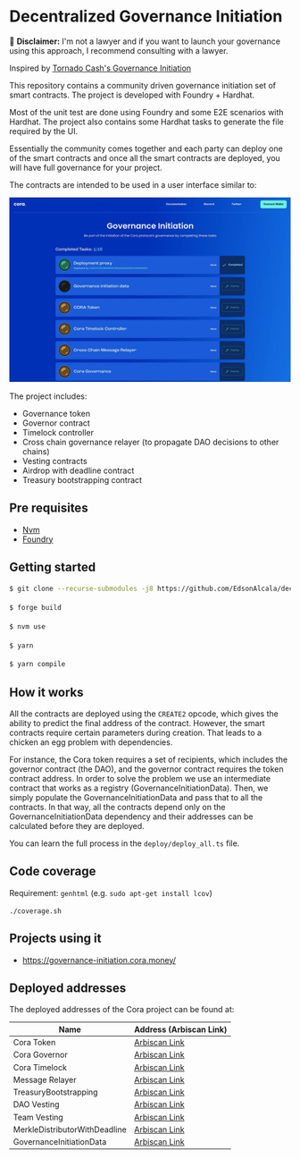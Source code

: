 # Decentralized Governance Initiation

🚨 **Disclaimer:** I'm not a lawyer and if you want to launch your governance using this approach, I recommend consulting with a lawyer.

Inspired by [Tornado Cash's Governance Initiation](https://tornado-cash.medium.com/tornado-cash-governance-proposal-a55c5c7d0703)

This repository contains a community driven governance initiation set of smart contracts. The project is developed with Foundry + Hardhat. 

Most of the unit test are done using Foundry and some E2E scenarios with Hardhat. The project also contains some Hardhat tasks to generate the file required by the UI.

Essentially the community comes together and each party can deploy one of the smart contracts and once all the smart contracts are deployed, you will have full governance for your project.

The contracts are intended to be used in a user interface similar to:

![Governance Initiation UI](./images/governance-initiation.webp)

The project includes:

- Governance token
- Governor contract
- Timelock controller
- Cross chain governance relayer (to propagate DAO decisions to other chains)
- Vesting contracts
- Airdrop with deadline contract
- Treasury bootstrapping contract

## Pre requisites

- [Nvm](https://github.com/nvm-sh/nvm)
- [Foundry](https://github.com/foundry-rs/foundry)

## Getting started 

```bash
$ git clone --recurse-submodules -j8 https://github.com/EdsonAlcala/decentralized-governance-initiation.git

$ forge build

$ nvm use

$ yarn

$ yarn compile
```

## How it works

All the contracts are deployed using the `CREATE2` opcode, which gives the ability to predict the final address of the contract. However, the smart contracts require certain parameters during creation. That leads to a chicken an egg problem with dependencies. 

For instance, the Cora token requires a set of recipients, which includes the governor contract (the DAO), and the governor contract requires the token contract address. In order to solve the problem we use an intermediate contract that works as a registry (GovernanceInitiationData). Then, we simply populate the GovernanceInitiationData and pass that to all the contracts. In that way, all the contracts depend only on the GovernanceInitiationData dependency and their addresses can be calculated before they are deployed.

You can learn the full process in the `deploy/deploy_all.ts` file.

## Code coverage

Requirement: `genhtml` (e.g. `sudo apt-get install lcov`)

`./coverage.sh`

## Projects using it

- https://governance-initiation.cora.money/

## Deployed addresses

The deployed addresses of the Cora project can be found at:

| Name                             | Address (Arbiscan Link)                                      |
| -------------------------------- | ----------------------------------------------------------- |
| Cora Token                       | [Arbiscan Link](https://arbiscan.io/token/0x41f89104D82BF3Cc560AD0241601d38fF05AC0aD)            |
| Cora Governor                    | [Arbiscan Link](https://arbiscan.io/address/0xE926F8c54b1401600D6A40aBb598b762f4904b6e)         |
| Cora Timelock                    | [Arbiscan Link](https://arbiscan.io/address/0xCebD5817EeD45e50a2D8341AB4Fe443E4d701d72)         |
| Message Relayer                  | [Arbiscan Link](https://arbiscan.io/address/0x9D4e02A6683f549fEf5F4B1a19A86b370759cb10)        |
| TreasuryBootstrapping            | [Arbiscan Link](https://arbiscan.io/address/0xcCE17361A9E7632f6f601361f98a5AC143B6ADc3)         |
| DAO Vesting                      | [Arbiscan Link](https://arbiscan.io/address/0x35325809Bdef8ce06372981bb6d2497a279723b0)        |
| Team Vesting                     | [Arbiscan Link](https://arbiscan.io/address/0xD0c0334b035621905E4AACDebC4F35B004A2AadB)        |
| MerkleDistributorWithDeadline    | [Arbiscan Link](https://arbiscan.io/address/0x50Db5af36F3B907E028FAD8BA1ba5e235F131B62)        |
| GovernanceInitiationData         | [Arbiscan Link](https://arbiscan.io/address/0x290f70bcF87F4053df44B113aE01aea74bacd353)        |

